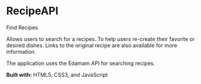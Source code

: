 # RecipeAPI

 Find Recipes


Allows users to search for a recipes. To help users re-create their favorite or desired dishes. 
Links to the original recipe are also available for more information.

The application uses the Edamam API for searching recipes.


<b> Built with: </b>
HTML5, CSS3, and JavaScript
